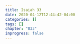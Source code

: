 ```yaml
---
title: Isaiah 33
date: 2020-04-12T12:44:42-04:00
categories: []
tags: []
chapter: "033"
inprogress: false
---
```


